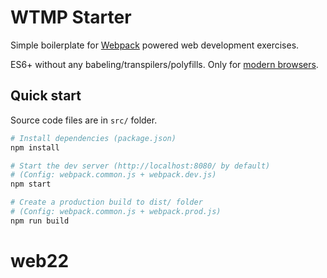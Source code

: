 # WTMP Starter

Simple boilerplate for [Webpack](https://webpack.js.org/guides/getting-started) powered web development exercises.

ES6+ without any babeling/transpilers/polyfills. Only for [modern browsers](https://kangax.github.io/compat-table/es6/).

## Quick start

Source code files are in `src/` folder.

```sh
# Install dependencies (package.json)
npm install

# Start the dev server (http://localhost:8080/ by default)
# (Config: webpack.common.js + webpack.dev.js)
npm start

# Create a production build to dist/ folder
# (Config: webpack.common.js + webpack.prod.js)
npm run build
```
# web22
